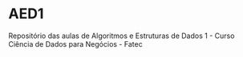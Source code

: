 # AED1
Repositório das aulas de Algoritmos e Estruturas de Dados 1 - Curso Ciência de Dados para Negócios - Fatec
